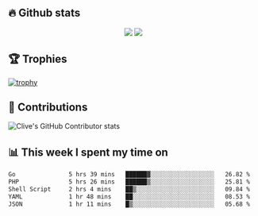 ## &#128293; Github stats

<!-- GitHub Readme Streak Stats - https://github.com/DenverCoder1/github-readme-streak-stats -->
<p align="center">

<picture>
  <source 
    srcset="https://github-readme-stats.vercel.app/api?username=clivewalkden&count_private=true&show_icons=true&theme=darcula"
    media="(prefers-color-scheme: dark)"
  />
  <source
    srcset="https://github-readme-stats.vercel.app/api?username=clivewalkden&count_private=true&show_icons=true&theme=calm"
    media="(prefers-color-scheme: light), (prefers-color-scheme: no-preference)"
  />
  <img src="https://github-readme-stats.vercel.app/api?username=clivewalkden&count_private=true&show_icons=true&theme=darcula" />
</picture>

<a href="https://git.io/streak-stats" target="_blank">
  <img src="http://github-readme-streak-stats.herokuapp.com?user=clivewalkden&theme=darcula&date_format=j%20M%5B%20Y%5D" />
</a>

</p>

## &#127942; Trophies
[![trophy](https://github-profile-trophy.vercel.app/?username=clivewalkden&theme=onedark)](https://github.com/clivewalkden/github-profile-trophy)

## &#129309; Contributions
![Clive's GitHub Contributor stats](https://github-contributor-stats.vercel.app/api?username=clivewalkden)

## &#128202; This week I spent my time on
<!--START_SECTION:waka-->

```txt
Go               5 hrs 39 mins   ██████▓░░░░░░░░░░░░░░░░░░   26.82 %
PHP              5 hrs 26 mins   ██████▒░░░░░░░░░░░░░░░░░░   25.81 %
Shell Script     2 hrs 4 mins    ██▒░░░░░░░░░░░░░░░░░░░░░░   09.84 %
YAML             1 hr 48 mins    ██░░░░░░░░░░░░░░░░░░░░░░░   08.53 %
JSON             1 hr 11 mins    █▒░░░░░░░░░░░░░░░░░░░░░░░   05.68 %
```

<!--END_SECTION:waka-->
